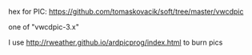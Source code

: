hex for PIC: https://github.com/tomaskovacik/soft/tree/master/vwcdpic

one of "vwcdpic-3.x"

I use http://rweather.github.io/ardpicprog/index.html to burn pics

